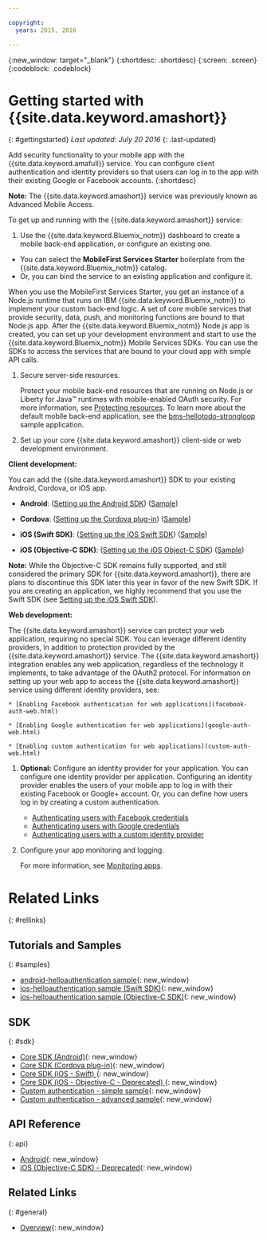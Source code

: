 ```yaml
---

copyright:
  years: 2015, 2016

---
```


{:new_window: target="_blank"}
{:shortdesc: .shortdesc}
{:screen: .screen}
{:codeblock: .codeblock}

# Getting started with {{site.data.keyword.amashort}}
{: #gettingstarted}
*Last updated: July 20 2016*
{: .last-updated}

Add security  functionality to your mobile app with the {{site.data.keyword.amafull}} service. You can configure client authentication and identity providers so that users can log in to the app with their existing Google or Facebook accounts.
{:shortdesc}

**Note:** The {{site.data.keyword.amashort}} service was previously known as Advanced Mobile Access.


To get up and running with the {{site.data.keyword.amashort}} service:

1.  Use the {{site.data.keyword.Bluemix_notm}}  dashboard to create a mobile back-end application, or configure an existing one.
  - You can select the **MobileFirst Services Starter** boilerplate from the {{site.data.keyword.Bluemix_notm}} catalog.
  - Or, you can bind the service to an existing application and configure it.

   When you use the MobileFirst Services Starter, you get an instance of a Node.js runtime that runs on IBM {{site.data.keyword.Bluemix_notm}} to implement your custom back-end logic. A set of core mobile services that provide security, data, push, and monitoring functions are bound to that Node.js app. After the {{site.data.keyword.Bluemix_notm}} Node.js app is created, you can set up your development environment and start to use the {{site.data.keyword.Bluemix_notm}} Mobile Services SDKs. You can use the SDKs to access the services that are bound to your cloud app with simple API calls.
  
1. Secure server-side resources.

   Protect your mobile back-end resources that are running on Node.js or Liberty for Java&trade; runtimes with mobile-enabled OAuth security. For more information, see [Protecting resources](protecting-resources.html).
   To learn more about the default mobile back-end application, see the [bms-hellotodo-strongloop](https://github.com/ibm-bluemix-mobile-services/bms-hellotodo-strongloop) sample application.

1. Set up your core {{site.data.keyword.amashort}} client-side or web development environment.

  **Client development:**
  
   You can add the {{site.data.keyword.amashort}} SDK to your existing Android, Cordova, or iOS app. 
   * **Android**: ([Setting up the Android SDK](getting-started-android.html)) ([Sample](https://github.com/ibm-bluemix-mobile-services/bms-samples-android-helloauthentication))
  
   * **Cordova**: ([Setting up the Cordova plug-in](getting-started-cordova.html)) ([Sample](https://github.com/ibm-bluemix-mobile-services/bms-samples-cordova-helloauthentication))
  
   * **iOS (Swift SDK)**: ([Setting up the iOS Swift SDK](getting-started-ios-swift-sdk.html))
      ([Sample](https://github.com/ibm-bluemix-mobile-services/bms-samples-swift-helloauthentication))
  
   * **iOS (Objective-C SDK)**: ([Setting up the iOS Object-C SDK](getting-started-ios.html)) ([Sample](https://github.com/ibm-bluemix-mobile-services/bms-samples-ios-helloauthentication))
   
   **Note:**  While the Objective-C SDK remains fully supported, and still considered the primary SDK for {{site.data.keyword.amashort}}, there are plans to discontinue this SDK later this year in favor of the new Swift SDK. If you are creating an application, we highly recommend that you use the Swift SDK (see [Setting up the iOS Swift SDK](getting-started-ios-swift-sdk.html)).
   
   **Web development:**

   The {{site.data.keyword.amashort}} service can protect your web application, requiring no special SDK. You can leverage different identity providers, in addition to protection provided by the {{site.data.keyword.amashort}} service. The {{site.data.keyword.amashort}} integration enables any web application, regardless of the technology it implements, to take advantage of the OAuth2 protocol. For information on setting up your web app to access the {{site.data.keyword.amashort}} service using different identity providers, see:

    * [Enabling Facebook authentication for web applications](facebook-auth-web.html)
              
    * [Enabling Google authentication for web applications](google-auth-web.html)
              
    * [Enabling custom authentication for web applications](custom-auth-web.html)
              
1. **Optional:** Configure an identity provider for your application. You can configure one identity provider per application. Configuring an identity provider enables the users of your mobile app to log in with their existing Facebook or Google+ account. Or, you can define how users log in by creating a custom authentication.
   * [Authenticating users with Facebook credentials](facebook-auth-overview.html)
   * [Authenticating users with Google credentials](google-auth-overview.html)
   * [Authenticating users with a custom identity provider](custom-auth.html)

1. Configure your app monitoring and logging.

    For more information, see [Monitoring apps](app-monitoring.html).

# Related Links
{: #rellinks}

## Tutorials and Samples
{: #samples}
* [android-helloauthentication sample](https://github.com/ibm-bluemix-mobile-services/bms-samples-android-helloauthentication){: new_window}
* [ios-helloauthentication sample (Swift SDK)](https://github.com/ibm-bluemix-mobile-services/bms-samples-swift-helloauthentication){: new_window}
* [ios-helloauthentication sample (Objective-C SDK)](https://github.com/ibm-bluemix-mobile-services/bms-samples-ios-helloauthentication){: new_window}

## SDK
{: #sdk}
* [Core SDK (Android)](https://github.com/ibm-bluemix-mobile-services/bms-clientsdk-android-core){: new_window}
* [Core SDK (Cordova plug-in)](https://github.com/ibm-bluemix-mobile-services/bms-clientsdk-cordova-plugin-core){: new_window}
* [Core SDK (iOS - Swift) ](https://github.com/ibm-bluemix-mobile-services/bms-clientsdk-swift-core){: new_window}
* [Core SDK (iOS - Objective-C - Deprecated) ](https://hub.jazz.net/git/bluemixmobilesdk/imf-ios-sdk/archive?revstr=master){: new_window}
* [Custom authentication - simple sample](https://github.com/ibm-bluemix-mobile-services/bms-mca-custom-identity-provider-sample){: new_window}
* [Custom authentication - advanced sample](https://github.com/ibm-bluemix-mobile-services/bms-mca-custom-identity-provider-with-user-management){: new_window}

## API Reference
{: api}
* [Android](https://console.{DomainName}/docs/api/content/api/mobilefirst/android/core-api-doc/overview-summary.html){: new_window}
* [iOS (Objective-C SDK) - Deprecated](https://console.{DomainName}/docs/api/content/api/mobilefirst/ios/IMFCore_api-doc/html/index.html){: new_window}


## Related Links
{: #general}
* [Overview](overview.html){: new_window}
